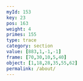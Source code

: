 ```yaml
---
myId: 153
key: 23
pos: 163
weight: 4
primes: 155
type: trace
category: section
value: [883,1,-1,-1]
frame: [70,30,10,5,40]
object: [1,18,28,35,55,62]
permalink: /about/
---
```

